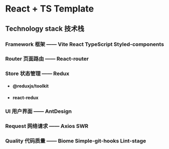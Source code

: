 # React + TS Template

## Technology stack 技术栈

### Framework 框架 —— Vite React TypeScript Styled-components

### Router 页面路由 —— React-router

### Store 状态管理 —— Redux

- #### @reduxjs/toolkit
- #### react-redux

### UI 用户界面 —— AntDesign

### Request 网络请求 —— Axios SWR

### Quality 代码质量 —— Biome Simple-git-hooks Lint-stage
